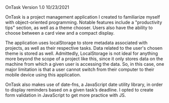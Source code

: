 OnTask Version 1.0 10/23/2021

OnTask is a project management application I created to familiarize myself with object-oriented programming. Notable features include a "productivity tips" section, as well as a theme chooser.  Users also have the ability to choose between a card view and a compact display.

The application uses localStorage to store metadata associated with projects, as well as their respective tasks. Data related to the user's chosen theme is stored as well. Admittedly, LocalStorage is not ideal for anything more beyond the scope of a project like this, since it only stores data on the machine from which a given user is accessing the data. So, in this case, one major limitation is that a user cannot switch from their computer to their mobile device using this application.

OnTask also makes use of date-fns, a JavaScript date utility library, in order to display reminders based on a given task’s deadline. I opted to create form validation in JavaScript to get more practice with JS.
